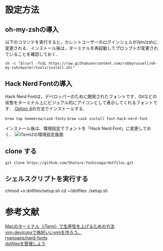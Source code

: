 # 設定方法


## oh-my-zshの導入
以下のコマンドを実行すると，カレントユーザーのログインシェルが/bin/zshに変更される．インストール後は，ターミナルを再起動してプロンプトが変更されていることを確認しておく．

```sh -c "$(curl -fsSL https://raw.githubusercontent.com/robbyrussell/oh-my-zsh/master/tools/install.sh)" ```


## Hack Nerd Fontの導入
Hack Nerd Fontは，デベロッパーのために開発されたフォントです．Gitなどの状態をターミナル上にビジュアル的にアイコンとして表示してくれるフォントです．
[Option 4](https://github.com/ryanoasis/nerd-fonts#font-installation)の方法でインストールする．

```brew tap homebrew/cask-fonts```
```brew cask install font-hack-nerd-font```

インストール後は、環境設定でフォントを「Hack Nerd Font」に変更しておく．
![iTerm2の環境設定画面](https://drive.google.com/open?id=1M-z3xru7rb9qMtPAlW13IbDHCGwHEE6W)


## clone する
```git clone https://github.com/Shotaro-Yoshinaga/dotfiles.git```

## シェルスクリプトを実行する
chmod +x dotfiles/setup.sh
cd ~/dotfiles
./setup.sh


# 参考文献
[Macのターミナル（iTerm）で生産性を上げるための方法](https://ottan.xyz/terminal-zsh-customize-20190505/)  
[vim-deviconsで格好いいvimを作ろう。](https://qiita.com/park-jh/items/4358d2d33a78ec0a2b5c)  
[ryanoasis/nerd-fonts](https://github.com/ryanoasis/nerd-fonts#font-installation)  
[dotfilesを管理しよう](https://qiita.com/massy22/items/5bdb97f8d6e93517f916)
